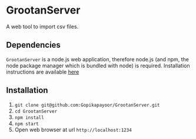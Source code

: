 # GrootanServer

A web tool to import csv files.

## Dependencies

`GrootanServer` is a node.js web application, therefore node.js (and npm, the node package manager which is bundled with node) is required. Installation instructions are available [here](http://nodejs.org)

## Installation

1. `git clone git@github.com:Gopikapayoor/GrootanServer.git`
1. `cd GrootanServer`
1. `npm install`
1. `npm start`
1. Open web browser at url `http://localhost:1234`
